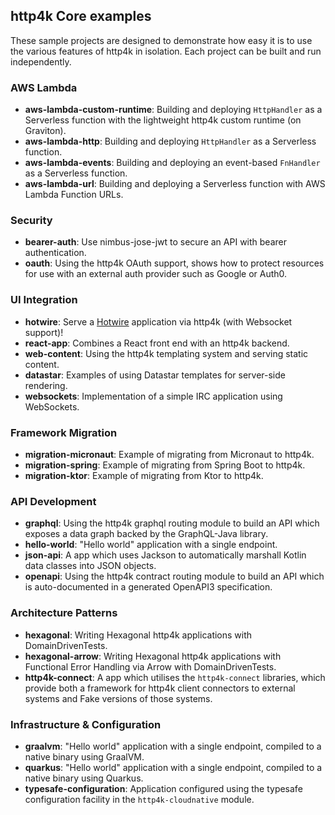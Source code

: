 ## http4k Core examples

These sample projects are designed to demonstrate how easy it is to use the various features of http4k in isolation. Each project can be built and run independently.

### AWS Lambda
- **aws-lambda-custom-runtime**: Building and deploying `HttpHandler` as a Serverless function with the lightweight http4k custom runtime (on Graviton).
- **aws-lambda-http**: Building and deploying `HttpHandler` as a Serverless function.
- **aws-lambda-events**: Building and deploying an event-based `FnHandler` as a Serverless function.
- **aws-lambda-url**: Building and deploying a Serverless function with AWS Lambda Function URLs.

### Security
- **bearer-auth**: Use nimbus-jose-jwt to secure an API with bearer authentication.
- **oauth**: Using the http4k OAuth support, shows how to protect resources for use with an external auth provider such as Google or Auth0.

### UI Integration
- **hotwire**: Serve a [Hotwire](https://hotwire.dev/) application via http4k (with Websocket support)!
- **react-app**: Combines a React front end with an http4k backend.
- **web-content**: Using the http4k templating system and serving static content.
- **datastar**: Examples of using Datastar templates for server-side rendering.
- **websockets**: Implementation of a simple IRC application using WebSockets.

### Framework Migration
- **migration-micronaut**: Example of migrating from Micronaut to http4k.
- **migration-spring**: Example of migrating from Spring Boot to http4k.
- **migration-ktor**: Example of migrating from Ktor to http4k.

### API Development
- **graphql**: Using the http4k graphql routing module to build an API which exposes a data graph backed by the GraphQL-Java library.
- **hello-world**: "Hello world" application with a single endpoint.
- **json-api**: A app which uses Jackson to automatically marshall Kotlin data classes into JSON objects.
- **openapi**: Using the http4k contract routing module to build an API which is auto-documented in a generated OpenAPI3 specification.

### Architecture Patterns
- **hexagonal**: Writing Hexagonal http4k applications with DomainDrivenTests.
- **hexagonal-arrow**: Writing Hexagonal http4k applications with Functional Error Handling via Arrow with DomainDrivenTests.
- **http4k-connect**: A app which utilises the `http4k-connect` libraries, which provide both a framework for http4k client connectors to external systems and Fake versions of those systems.

### Infrastructure & Configuration
- **graalvm**: "Hello world" application with a single endpoint, compiled to a native binary using GraalVM.
- **quarkus**: "Hello world" application with a single endpoint, compiled to a native binary using Quarkus.
- **typesafe-configuration**: Application configured using the typesafe configuration facility in the `http4k-cloudnative` module.
